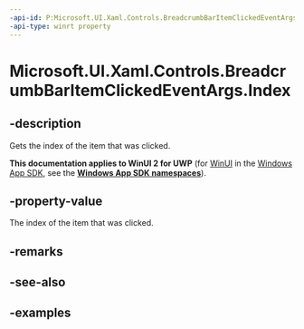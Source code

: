 ```yaml
---
-api-id: P:Microsoft.UI.Xaml.Controls.BreadcrumbBarItemClickedEventArgs.Index
-api-type: winrt property
---
```


# Microsoft.UI.Xaml.Controls.BreadcrumbBarItemClickedEventArgs.Index

<!--
public int Index { get; }
-->


## -description

Gets the index of the item that was clicked.

**This documentation applies to WinUI 2 for UWP** (for [WinUI](/windows/apps/winui/winui3/) in the [Windows App SDK](/windows/apps/windows-app-sdk/), see the **[Windows App SDK namespaces](/windows/windows-app-sdk/api/winrt/)**).

## -property-value

The index of the item that was clicked.

## -remarks

## -see-also

## -examples


